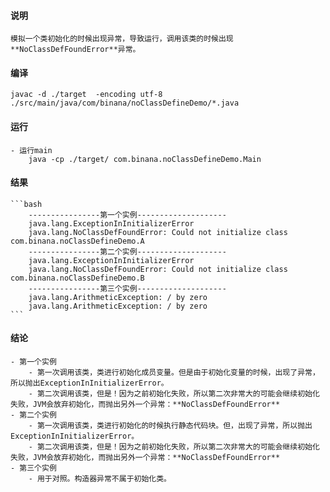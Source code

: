 #### 说明
    模拟一个类初始化的时候出现异常，导致运行，调用该类的时候出现**NoClassDefFoundError**异常。
#### 编译
    javac -d ./target  -encoding utf-8 ./src/main/java/com/binana/noClassDefineDemo/*.java
#### 运行
    - 运行main
        java -cp ./target/ com.binana.noClassDefineDemo.Main
#### 结果

    ```bash
        ----------------第一个实例--------------------
        java.lang.ExceptionInInitializerError
        java.lang.NoClassDefFoundError: Could not initialize class com.binana.noClassDefineDemo.A
        ----------------第二个实例--------------------
        java.lang.ExceptionInInitializerError
        java.lang.NoClassDefFoundError: Could not initialize class com.binana.noClassDefineDemo.B
        ----------------第三个实例--------------------
        java.lang.ArithmeticException: / by zero
        java.lang.ArithmeticException: / by zero
    ```
#### 结论
    - 第一个实例
        - 第一次调用该类，类进行初始化成员变量。但是由于初始化变量的时候，出现了异常，所以抛出ExceptionInInitializerError。
        - 第二次调用该类，但是！因为之前初始化失败，所以第二次非常大的可能会继续初始化失败，JVM会放弃初始化，而抛出另外一个异常：**NoClassDefFoundError**
    - 第二个实例
        - 第一次调用该类，类进行初始化的时候执行静态代码块。但，出现了异常，所以抛出ExceptionInInitializerError。
        - 第二次调用该类，但是！因为之前初始化失败，所以第二次非常大的可能会继续初始化失败，JVM会放弃初始化，而抛出另外一个异常：**NoClassDefFoundError**
    - 第三个实例
        - 用于对照。构造器异常不属于初始化类。